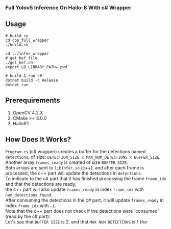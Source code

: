 
### Full Yolov5 Inference On Hailo-8 With c# Wrapper

## Usage   
```
# build so
cd cpp_full_wrapper 
./build.sh

cd ../infer_wrapper
# get hef file
./get_hef.sh
export LD_LIBRARY_PATH=`pwd`

# build & run c#
dotnet build -c Release
dotnet run

```
## Prerequirements   
1. OpenCV 4.2.X   
2. CMake >= 3.0.0   
3. HailoRT   

## How Does It Works?   
`Program.cs` (c# wrapper) creates a buffer for the detections named `detections`, of size: `DETECTION_SIZE x MAX_NUM_DETECTIONS x BUFFER_SIZE`.  
Another array `frames_ready` is created of size `BUFFER_SIZE`.  
Both arrays are sent to `libinfer.so` (c++), and after each frame is processed, the c++ part will update the detections in `detections`.  
To indicate to the c# part that it has finished processing the frame `frame_idx` and that the detections are ready,  
the c++ part will also update `frames_ready` in index `frame_idx` with `num_detections_found`.  
After consuming the detections in the c# part, it will update `frames_ready` in index `frame_idx` with `-1`.  
Note that the c++ part does not check if the detections were 'consumed' (read by the c# part):  
Let's say that `BUFFER_SIZE` is 2, and that `MAX_NUM_DETECTIONS` is 1 (for simplicity). The c++ part produces detections for frame 0, and then detections for frame 1.  
Now both index 0 and index 1 in `detections` are used. If the c# part didn't consume yet the detections for frame 0, the c++ part won't wait and will write the detections for frame 3 at index 0.  
This was chosen under the assumption that the consumption of the detections (c#) is faster than their production (writing to the buffer by c++), and in order to not affect performance.  
It can be easily changed by checking `frames_ready[idx_buffer] == -1` before writing the detections, at `post_processing_all` function in `infer.cpp`.  
## More Info   
- Run full yolov5 inference on hailo-8 including post processing (nms)   
- libinfer.so get path to images folder (jpg / png / jpeg), and return the detections found   
- For better FPS performance, use images in resolution 640x640    
- This solution was tailored for Linux OS.  
  When using Windows, it would be better to use C++/CLI which enables writing c# and c++ code together,  
  or to use a buffer with shared named_mutex and named_condition_variable for synchronization.   
